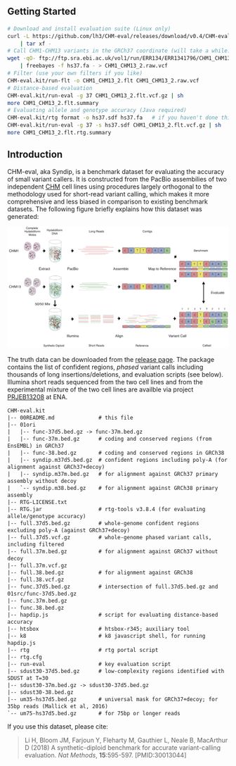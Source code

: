## Getting Started
```sh
# Download and install evaluation suite (Linux only)
curl -L https://github.com/lh3/CHM-eval/releases/download/v0.4/CHM-evalkit-20180221.tar \
    | tar xf -
# Call CHM1-CHM13 variants in the GRCh37 coordinate (will take a while...)
wget -qO- ftp://ftp.sra.ebi.ac.uk/vol1/run/ERR134/ERR1341796/CHM1_CHM13_2.bam \
    | freebayes -f hs37.fa - > CHM1_CHM13_2.raw.vcf
# Filter (use your own filters if you like)
CHM-eval.kit/run-flt -o CHM1_CHM13_2.flt CHM1_CHM13_2.raw.vcf
# Distance-based evaluation
CHM-eval.kit/run-eval -g 37 CHM1_CHM13_2.flt.vcf.gz | sh
more CHM1_CHM13_2.flt.summary
# Evaluating allele and genotype accuracy (Java required)
CHM-eval.kit/rtg format -o hs37.sdf hs37.fa   # if you haven't done this before
CHM-eval.kit/run-eval -g 37 -s hs37.sdf CHM1_CHM13_2.flt.vcf.gz | sh
more CHM1_CHM13_2.flt.rtg.summary
```

## Introduction

CHM-eval, aka Syndip, is a benchmark dataset for evaluating the accuracy of
small variant callers. It is constructed from the PacBio assembilies of two
independent [CHM][CHM] cell lines using procedures largely orthogonal to the
methodology used for short-read variant calling, which makes it more
comprehensive and less biased in comparison to existing benchmark datasets. The
following figure briefly explains how this dataset was generated:

![](CHM-workflow.png)

The truth data can be downloaded from the [release page][release]. The package
contains the list of confident regions, *phased* variant calls including
thousands of long insertions/deletions, and evaluation scripts (see below).
Illumina short reads sequenced from the two cell lines and from the
experimental mixture of the two cell lines are availble via project
[PRJEB13208][ena] at ENA.

```
CHM-eval.kit
|-- 00README.md              # this file
|-- 01ori
|   |-- func-37d5.bed.gz -> func-37m.bed.gz
|   |-- func-37m.bed.gz      # coding and conserved regions (from EnsEMBL) in GRCh37
|   |-- func-38.bed.gz       # coding and conserved regions in GRCh38
|   |-- syndip.m37d5.bed.gz  # confident regions including poly-A (for alignment against GRCh37+decoy)
|   |-- syndip.m37m.bed.gz   # for alignment against GRCh37 primary assembly without decoy
|   `-- syndip.m38.bed.gz    # for alignment against GRCh38 primary assembly
|-- RTG-LICENSE.txt
|-- RTG.jar                  # rtg-tools v3.8.4 (for evaluating allele/genotype accuracy)
|-- full.37d5.bed.gz         # whole-genome confident regions excluding poly-A (against GRCh37+decoy)
|-- full.37d5.vcf.gz         # whole-genome phased variant calls, including filtered
|-- full.37m.bed.gz          # for alignment against GRCh37 without decoy
|-- full.37m.vcf.gz
|-- full.38.bed.gz           # for alignment against GRCh38
|-- full.38.vcf.gz
|-- func.37d5.bed.gz         # intersection of full.37d5.bed.gz and 01src/func-37d5.bed.gz
|-- func.37m.bed.gz
|-- func.38.bed.gz
|-- hapdip.js                # script for evaluating distance-based accuracy
|-- htsbox                   # htsbox-r345; auxiliary tool
|-- k8                       # k8 javascript shell, for running hapdip.js
|-- rtg                      # rtg portal script
|-- rtg.cfg
|-- run-eval                 # key evaluation script
|-- sdust30-37d5.bed.gz      # low-complexity regions identified with SDUST at T=30
|-- sdust30-37m.bed.gz -> sdust30-37d5.bed.gz
|-- sdust30-38.bed.gz
|-- um35-hs37d5.bed.gz       # universal mask for GRCh37+decoy; for 35bp reads (Mallick et al, 2016)
`-- um75-hs37d5.bed.gz       # for 75bp or longer reads
```

If you use this dataset, please cite:

> Li H, Bloom JM, Farjoun Y, Fleharty M, Gauthier L, Neale B, MacArthur D
> (2018) A synthetic-diploid benchmark for accurate variant-calling
> evaluation. *Nat Methods*, **15**:595-597. [PMID:30013044]

[CHM]: https://www.ncbi.nlm.nih.gov/pmc/articles/PMC4729092/
[ena]: https://www.ebi.ac.uk/ena/data/view/PRJEB13208
[release]: https://github.com/lh3/CHM-eval/releases
